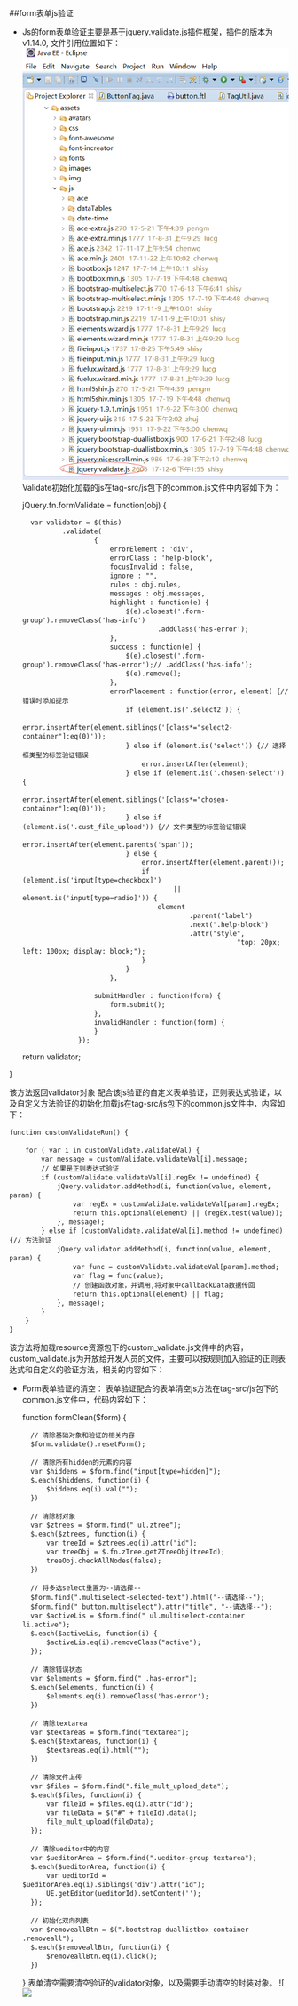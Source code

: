 

##form表单js验证

* Js的form表单验证主要是基于jquery.validate.js插件框架，插件的版本为v1.14.0,
文件引用位置如下：
![](/assets/frontDoc_validate1.png)
Validate初始化加载的js在tag-src/js包下的common.js文件中内容如下为：
	
	
	jQuery.fn.formValidate = function(obj) {
	
		var validator = $(this)
				.validate(
						{
							errorElement : 'div',
							errorClass : 'help-block',
							focusInvalid : false,
							ignore : "",
							rules : obj.rules,
							messages : obj.messages,
							highlight : function(e) {
								$(e).closest('.form-group').removeClass('has-info')
										.addClass('has-error');
							},
							success : function(e) {
								$(e).closest('.form-group').removeClass('has-error');// .addClass('has-info');
								$(e).remove();
							},
							errorPlacement : function(error, element) {// 错误时添加提示
								if (element.is('.select2')) {
									error.insertAfter(element.siblings('[class*="select2-container"]:eq(0)'));
								} else if (element.is('select')) {// 选择框类型的标签验证错误
									error.insertAfter(element);
								} else if (element.is('.chosen-select')) {
									error.insertAfter(element.siblings('[class*="chosen-container"]:eq(0)'));
								} else if (element.is('.cust_file_upload')) {// 文件类型的标签验证错误
									error.insertAfter(element.parents('span'));
								} else {
									error.insertAfter(element.parent());
									if (element.is('input[type=checkbox]')
											|| element.is('input[type=radio]')) {
										element
												.parent("label")
												.next(".help-block")
												.attr("style",
															"top: 20px; left: 100px; display: block;");
									}
								}
							},

						submitHandler : function(form) {
							form.submit();
						},
						invalidHandler : function(form) {
						}
					});
	return validator;

}

该方法返回validator对象
配合该js验证的自定义表单验证，正则表达式验证，以及自定义方法验证的初始化加载js在tag-src/js包下的common.js文件中，内容如下：

	function customValidateRun() {

		for ( var i in customValidate.validateVal) {
			var message = customValidate.validateVal[i].message;
			// 如果是正则表达式验证
			if (customValidate.validateVal[i].regEx != undefined) {
				jQuery.validator.addMethod(i, function(value, element, param) {
					var regEx = customValidate.validateVal[param].regEx;
					return this.optional(element) || (regEx.test(value));
				}, message);
			} else if (customValidate.validateVal[i].method != undefined) {// 方法验证
				jQuery.validator.addMethod(i, function(value, element, param) {
					var func = customValidate.validateVal[param].method;
					var flag = func(value);
					// 创建函数对象，并调用,将对象中callbackData数据传回
					return this.optional(element) || flag;
				}, message);
			}
		}
	}

该方法将加载resource资源包下的custom_validate.js文件中的内容，
custom_validate.js为开放给开发人员的文件，主要可以按规则加入验证的正则表达式和自定义的验证方法，相关的内容如下：


* Form表单验证的清空：
表单验证配合的表单清空js方法在tag-src/js包下的common.js文件中，代码内容如下：


	function formClean($form) {
	
		// 清除基础对象和验证的相关内容
		$form.validate().resetForm();
		
		// 清除所有hidden的元素的内容
		var $hiddens = $form.find("input[type=hidden]");
		$.each($hiddens, function(i) {
			$hiddens.eq(i).val("");
		})
		
		// 清除树对象
		var $ztrees = $form.find(" ul.ztree");
		$.each($ztrees, function(i) {
			var treeId = $ztrees.eq(i).attr("id");
			var treeObj = $.fn.zTree.getZTreeObj(treeId);
			treeObj.checkAllNodes(false);
		})
		
		// 将多选select重置为--请选择--
		$form.find(".multiselect-selected-text").html("--请选择--");
		$form.find(" button.multiselect").attr("title", "--请选择--");
		var $activeLis = $form.find(" ul.multiselect-container li.active");
		$.each($activeLis, function(i) {
			$activeLis.eq(i).removeClass("active");
		});
		
		// 清除错误状态
		var $elements = $form.find(" .has-error");
		$.each($elements, function(i) {
			$elements.eq(i).removeClass('has-error');
		})
		
		// 清除textarea
		var $textareas = $form.find("textarea");
		$.each($textareas, function(i) {
			$textareas.eq(i).html("");
		})
		
		// 清除文件上传
		var $files = $form.find(".file_mult_upload_data");
		$.each($files, function(i) {
			var fileId = $files.eq(i).attr("id");
			var fileData = $("#" + fileId).data();
			file_mult_upload(fileData);
		});
		
		// 清除ueditor中的内容
		var $ueditorArea = $form.find(".ueditor-group textarea");
		$.each($ueditorArea, function(i) {
			var ueditorId = $ueditorArea.eq(i).siblings('div').attr("id");
			UE.getEditor(ueditorId).setContent('');
		});
	
		// 初始化双向列表
		var $removeallBtn = $(".bootstrap-duallistbox-container .removeall");
		$.each($removeallBtn, function(i) {
			$removeallBtn.eq(i).click();
		})
	
	}
表单清空需要清空验证的validator对象，以及需要手动清空的封装对象。
![![](/assets/frontDoc_validate1.pn](/assets/frontDoc_validate2.png)g)